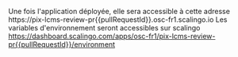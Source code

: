 Une fois l'application déployée, elle sera accessible à cette adresse https://pix-lcms-review-pr{{pullRequestId}}.osc-fr1.scalingo.io
Les variables d'environnement seront accessibles sur scalingo https://dashboard.scalingo.com/apps/osc-fr1/pix-lcms-review-pr{{pullRequestId}}/environment
